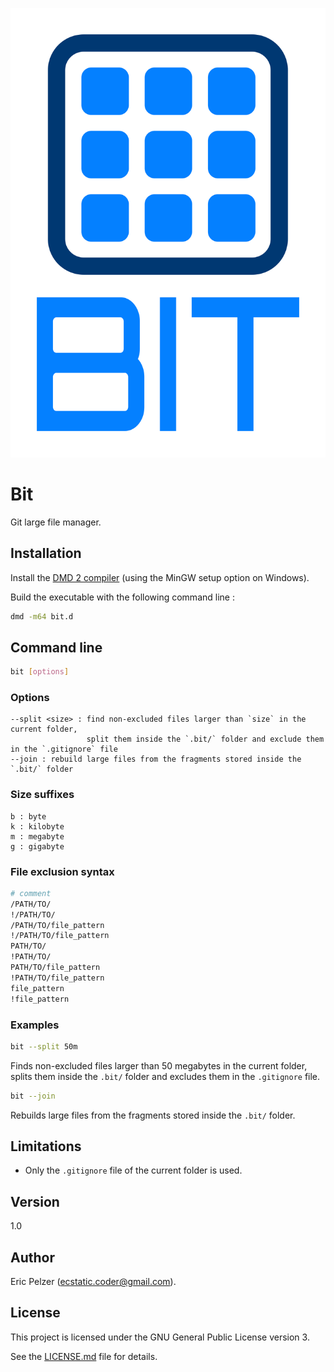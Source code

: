 ![](https://github.com/senselogic/BIT/blob/master/LOGO/bit.png)

# Bit

Git large file manager.

## Installation

Install the [DMD 2 compiler](https://dlang.org/download.html) (using the MinGW setup option on Windows).

Build the executable with the following command line :

```bash
dmd -m64 bit.d
```

## Command line

```bash
bit [options]
```

### Options

```
--split <size> : find non-excluded files larger than `size` in the current folder,
                 split them inside the `.bit/` folder and exclude them in the `.gitignore` file
--join : rebuild large files from the fragments stored inside the `.bit/` folder
```

### Size suffixes

```
b : byte
k : kilobyte
m : megabyte
g : gigabyte
```

### File exclusion syntax

```sh
# comment
/PATH/TO/
!/PATH/TO/
/PATH/TO/file_pattern
!/PATH/TO/file_pattern
PATH/TO/
!PATH/TO/
PATH/TO/file_pattern
!PATH/TO/file_pattern
file_pattern
!file_pattern
```

### Examples

```bash
bit --split 50m
```

Finds non-excluded files larger than 50 megabytes in the current folder,
splits them inside the `.bit/` folder and excludes them in the `.gitignore` file.

```bash
bit --join
```

Rebuilds large files from the fragments stored inside the `.bit/` folder.

## Limitations

* Only the `.gitignore` file of the current folder is used.

## Version

1.0

## Author

Eric Pelzer (ecstatic.coder@gmail.com).

## License

This project is licensed under the GNU General Public License version 3.

See the [LICENSE.md](LICENSE.md) file for details.

